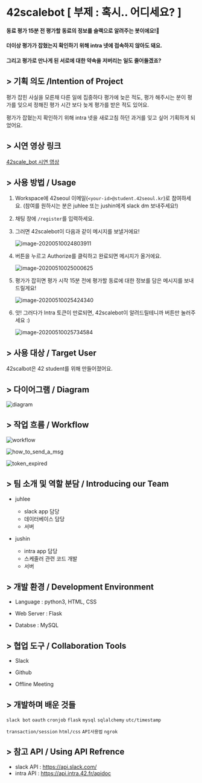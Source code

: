 # 42scalebot [ 부제 : 혹시.. 어디세요? ]

#### 동료 평가 15분 전 평가할 동료의 정보를 슬랙으로 알려주는 봇이에요!🤖

#### 더이상 평가가 잡혔는지 확인하기 위해 intra 넷에 접속하지 않아도 돼요.

#### 그리고 평가로 만나게 된 서로에 대한 약속을 저버리는 일도 줄어들겠죠?



## > 기획 의도 /Intention of Project

평가 잡힌 사실을 모른채 다른 일에 집중하다 평가에 늦은 적도, 평가 해주시는 분이 평가를 잊으셔 정해진 평가 시간 보다 늦게 평가를 받은 적도 있어요.

평가가 잡혔는지 확인하기 위해 intra 넷을 새로고침 하던 과거를 잊고 싶어 기획하게 되었어요.



## > 시연 영상 링크

[42scale_bot 시연 영상](https://youtu.be/OP4kI4VN1nI)



## > 사용 방법 / Usage


1.  Workspace에 42seoul 이메일(```<your-id>@student.42seoul.kr```)로 참여하세요. 
(참여를 원하시는 분은 juhlee 또는 jushin에게 slack dm 보내주세요!)

2. 채팅 창에 ```/register```를 입력하세요.

3. 그러면 42scalebot이 다음과 같이 메시지를 보낼거에요!

   ![image-20200510024803911](img/image-20200510024803911.png)

4. 버튼을 누르고 Authorize를 클릭하고 완료되면 메시지가 올거에요.

   ![image-20200510025000625](img/image-20200510025000625.png)

5. 평가가 잡히면 평가 시작 15분 전에 평가할 동료에 대한 정보를 담은 메시지를 보내드릴게요!

   ![image-20200510025424340](img/image-20200510025424340.png)

6. 앗! 그러다가 Intra 토큰이 만료되면, 42scalebot이 알려드릴테니까 버튼만 눌러주세요 :)

   ![image-20200510025734584](img/image-20200510025734584.png)



## > 사용 대상 / Target User


42scalbot은 42 student를 위해 만들어졌어요.



 ## > 다이어그램 / Diagram

![diagram](img/diagram.png)



## > 작업 흐름 /  Workflow

![workflow](img/workflow.png)

![how_to_send_a_msg](img/how_to_send_a_msg.png)

![token_expired](img/token_expired.png)



## > 팀 소개 및 역할 분담 / Introducing our Team


- juhlee

  - slack app 담당
  - 데이터베이스 담당
  - 서버

- jushin

  - intra app 담당
  - 스케줄러 관련 코드 개발
  - 서버


## > 개발 환경 / Development Environment

- Language : python3, HTML, CSS

- Web Server : Flask

- Databse : MySQL



## > 협업 도구 / Collaboration Tools

- Slack

- Github

- Offline Meeting



## > 개발하며 배운 것들


```slack bot``` 	```oauth```	```cronjob``` 	```flask```	```mysql```	```sqlalchemy```	```utc/timestamp```

```transaction/session```	```html/css```	```API사용법``` 	```ngrok```



## > 참고 API / Using API Refrence


- slack API : https://api.slack.com/
- intra API : https://api.intra.42.fr/apidoc
